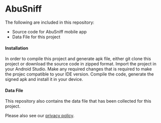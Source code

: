 # AbuSniff

The following are included in this repository:
- Source code for AbuSniff mobile app
- Data File for this project  

#### Installation

In order to compile this project and generate apk file, either git clone this project or download the source code in zipped format.
Import the project in your Android Studio.
Make any required changes that is required to make the projec compatible to your IDE version.
Compile the code, generate the signed apk and install it in your device.

#### Data File

This repository also contains the data file that has been collected for this project.

Please also see our [privacy policy](PrivacyPolicy.md).
